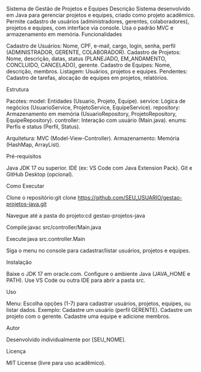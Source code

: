 Sistema de Gestão de Projetos e Equipes
Descrição
Sistema desenvolvido em Java para gerenciar projetos e equipes, criado como projeto acadêmico. Permite cadastro de usuários (administradores, gerentes, colaboradores), projetos e equipes, com interface via console. Usa o padrão MVC e armazenamento em memória.
Funcionalidades

Cadastro de Usuários: Nome, CPF, e-mail, cargo, login, senha, perfil (ADMINISTRADOR, GERENTE, COLABORADOR).
Cadastro de Projetos: Nome, descrição, datas, status (PLANEJADO, EM_ANDAMENTO, CONCLUIDO, CANCELADO), gerente.
Cadastro de Equipes: Nome, descrição, membros.
Listagem: Usuários, projetos e equipes.
Pendentes: Cadastro de tarefas, alocação de equipes em projetos, relatórios.

Estrutura

Pacotes:
model: Entidades (Usuario, Projeto, Equipe).
service: Lógica de negócios (UsuarioService, ProjetoService, EquipeService).
repository: Armazenamento em memória (UsuarioRepository, ProjetoRepository, EquipeRepository).
controller: Interação com usuário (Main.java).
enums: Perfis e status (Perfil, Status).


Arquitetura: MVC (Model-View-Controller).
Armazenamento: Memória (HashMap, ArrayList).

Pré-requisitos

Java JDK 17 ou superior.
IDE (ex: VS Code com Java Extension Pack).
Git e GitHub Desktop (opcional).

Como Executar

Clone o repositório:git clone https://github.com/SEU_USUARIO/gestao-projetos-java.git


Navegue até a pasta do projeto:cd gestao-projetos-java


Compile:javac src/controller/Main.java


Execute:java src.controller.Main


Siga o menu no console para cadastrar/listar usuários, projetos e equipes.

Instalação

Baixe o JDK 17 em oracle.com.
Configure o ambiente Java (JAVA_HOME e PATH).
Use VS Code ou outra IDE para abrir a pasta src.

Uso

Menu: Escolha opções (1-7) para cadastrar usuários, projetos, equipes, ou listar dados.
Exemplo:
Cadastre um usuário (perfil GERENTE).
Cadastre um projeto com o gerente.
Cadastre uma equipe e adicione membros.



Autor

Desenvolvido individualmente por [SEU_NOME].

Licença

MIT License (livre para uso acadêmico).